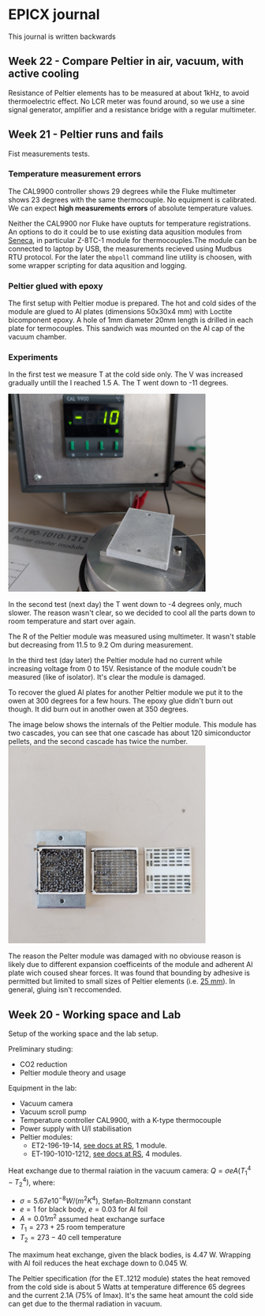 # EPICX journal
This journal is written backwards 

## Week 22 - Compare Peltier in air, vacuum, with active cooling
Resistance of Peltier elements has to be measured at about 1kHz, to avoid thermoelectric effect. No LCR meter was found around, so we use a sine signal generator, amplifier and a resistance bridge with a regular multimeter.

## Week 21 - Peltier runs and fails
Fist measurements tests.

### Temperature measurement errors
The CAL9900 controller shows 29 degrees while the Fluke multimeter shows 23 degrees with the same thermocouple. No equipment is calibrated. We can expect **high measurements errors** of absolute temperature values.

Neither the CAL9900 nor Fluke have ouptuts for temperature registrations. An options to do it could be to use existing data aqusition modules from [Seneca](https://www.seneca.it/), in particular Z-8TC-1 module for thermocouples.The module can be connected to laptop by USB, the measurements recieved using Mudbus RTU protocol. For the later the `mbpoll` command line utility is choosen, with some wrapper scripting for data aqusition and logging.

### Peltier glued with epoxy
The first setup with Peltier modue is prepared. The hot and cold sides of the module are glued to Al plates (dimensions 50x30x4 mm) with Loctite bicomponent epoxy. A hole of 1mm diameter 20mm length is drilled in each plate for termocouples. This sandwich was mounted on the Al cap of the vacuum chamber.

### Experiments
In the first test we measure T at the cold side only. The V was increased gradually untill the I reached 1.5 A. The T went down to -11 degrees.

<img alt="Fist test of a Peltier module" src="img/20240521_125408.jpg" width=400px>

In the second test (next day) the T went down to -4 degrees only, much slower. The reason wasn't clear, so we decided to cool all the parts down to room temperature and start over again.

The R of the Peltier module was measured using multimeter. It wasn't stable but decreasing from 11.5 to 9.2 Om during measurement.

In the third test (day later) the Peltier module had no current while increasing voltage from 0 to 15V. Resistance of the module coudn't be measured (like of isolator). It's clear the module is damaged.

To recover the glued Al plates for another Peltier module we put it to the owen at 300 degrees for a few hours. The epoxy glue didn't burn out though. It did burn out in another owen at 350 degrees.

The image below shows the internals of the Peltier module. This module has two cascades, you can see that one cascade has about 120 simiconductor pellets, and the second cascade has twice the number.
<img alt="Internals of th Peltier module" src="img/20240524_101106.jpg" width=400px>

The reason the Pelter module was damaged with no obviouse reason is likely due to different expansion coefficeints of the module and adherent Al plate wich coused shear forces. It was found that bounding by adhesive is permitted but limited to small sizes of Peltier elements (i.e. [25 mm](https://customthermoelectric.com/tech-info/install/tec-installation.html)). In general, gluing isn't reccomended.

## Week 20 - Working space and Lab
Setup of the working space and the lab setup.

Preliminary studing:
* CO2 reduction
* Peltier module theory and usage

Equipment in the lab:
* Vacuum camera 
* Vacuum scroll pump
* Temperature controller CAL9900, with a K-type thermocouple 
* Power supply with U/I stabilisation
* Peltier modules:
    * ET2-196-19-14, [see docs at RS](https://docs.rs-online.com/f6bf/A700000008614874.pdf), 1 module.
    * ET-190-1010-1212, [see docs at RS](https://it.rs-online.com/web/p/moduli-peltier/4901430), 4 modules.

Heat exchange due to thermal raiation in the vacuum camera:
$Q = \sigma e A (T_1^4 - T_2^4)$, where:
* $\sigma = 5.67e10^{-8} W/(m^2 K^4)$, Stefan-Boltzmann constant
* $e = 1$ for black body, $e = 0.03$ for Al foil
* $A = 0.01 m^2$ assumed heat exchange surface
* $T_1 = 273 + 25$ room temperature
* $T_2 = 273 - 40$ cell temperature

The maximum heat exchange, given the black bodies, is 4.47 W. Wrapping with Al foil reduces the heat exchage down to 0.045 W.

The Peltier specification (for the ET..1212 module) states the heat removed from the cold side is about 5 Watts at temperature difference 65 degrees and the current 2.1A (75% of Imax). It's the same heat amount the cold side can get due to the thermal radiation in vacuum.
